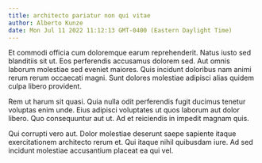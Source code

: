 ```yaml
---
title: architecto pariatur non qui vitae
author: Alberto Kunze
date: Mon Jul 11 2022 11:12:13 GMT-0400 (Eastern Daylight Time)
---
```

Et commodi officia cum doloremque earum reprehenderit. Natus iusto sed blanditiis sit ut. Eos perferendis accusamus dolorem sed. Aut omnis laborum molestiae sed eveniet maiores. Quis incidunt doloribus nam animi rerum rerum occaecati magni. Sunt dolores molestiae adipisci alias quidem culpa libero provident.

 Rem ut harum sit quasi. Quia nulla odit perferendis fugit ducimus tenetur voluptas enim unde. Eius adipisci voluptates ut quos laborum aut dolor libero. Quo consequuntur aut ut. Ad et reiciendis in impedit magnam quis.

 Qui corrupti vero aut. Dolor molestiae deserunt saepe sapiente itaque exercitationem architecto rerum et. Qui itaque nihil quibusdam iure. Ad sed incidunt molestiae accusantium placeat ea qui vel.